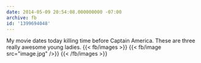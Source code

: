 ```yaml
---
date: 2014-05-09 20:54:08.000000000 -07:00
archive: fb
id: '1399694048'
---
```


My movie dates today killing time before Captain America. These are three really awesome young ladies.
{{< fb/images >}}
{{< fb/image src="image.jpg" />}}
{{< /fb/images >}}
